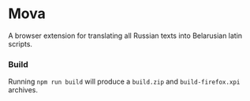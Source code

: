 # Mova

A browser extension for translating all Russian
texts into Belarusian latin scripts.

### Build

Running `npm run build` will produce a `build.zip` and `build-firefox.xpi` archives.
